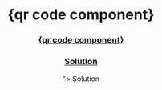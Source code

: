 <!-- Please update value in the {}  --> <h1 align="center">{qr code component}</h1> <div align="center"> <h3> <a href="<!-- Please update value in the {}  --> <h1 align="center">{qr code component}</h1> <div align="center"> <h3> <a href="https://tarundeepjoshi-qr-code-component.netlify.app/"> Solution </a> </h3> </div>"> Solution </a> </h3> </div>
